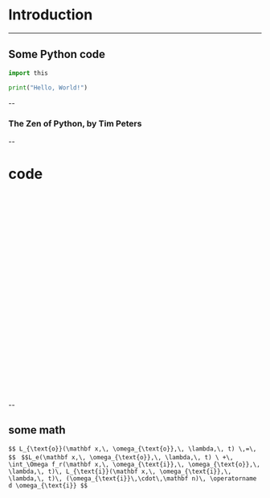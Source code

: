 # Introduction

---

## Some Python code

```python
import this

print("Hello, World!")
```

--

### The Zen of Python, by Tim Peters

<script type="py-editor" target="editor1">
import this
</script>
<div id="editor1" style="font-size: 18px; text-align: left;"></div>


--

# code


<script type="py-editor" src="./code/hello.py"  target="editor2">
</script>

<div id="editor2" style="font-size: 20px; text-align: left; overflow-y: scroll; height:400px;"></div>

--

## some math

`$$ L_{\text{o}}(\mathbf x,\, \omega_{\text{o}},\, \lambda,\, t) \,=\, $$`
` $$L_e(\mathbf x,\, \omega_{\text{o}},\, \lambda,\, t) \ +\, \int_\Omega f_r(\mathbf x,\, \omega_{\text{i}},\, \omega_{\text{o}},\, \lambda,\, t)\, L_{\text{i}}(\mathbf x,\, \omega_{\text{i}},\, \lambda,\, t)\, (\omega_{\text{i}}\,\cdot\,\mathbf n)\, \operatorname d \omega_{\text{i}} $$`
